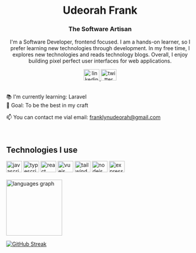 <h1 align="center">Udeorah Frank</h1>
<h3 align="center">The Software Artisan</h3>


<p align="center">I'm a Software Developer, frontend focused. I am a hands-on learner, so I prefer learning new technologies through development. In my free time, I explores new technologies and reads technology blogs. Overall, I enjoy building pixel perfect user interfaces for web applications.</p>

<div align="center">
  <a href="https://www.linkedin.com/in/frank-udeorah-3ba766222/" target="_blank">
    <img src="https://raw.githubusercontent.com/maurodesouza/profile-readme-generator/master/src/assets/icons/social/linkedin/default.svg" width="42" height="30" alt="linkedin logo"  />
  </a>
  <a href="https://www.twitter.com/udeefrank" target="_blank">
    <img src="https://raw.githubusercontent.com/maurodesouza/profile-readme-generator/master/src/assets/icons/social/twitter/default.svg" width="42" height="30" alt="twitter logo"  />
  </a>
</div>

<br>

<p align="left">📚 I'm currently learning: Laravel<br>
🎯 Goal: To be the best in my craft
</p>
<p align="left"> 📫 You can contact me vial email: <a href="mailto:franklynudeorah@gmail.com">franklynudeorah@gmail.com</a>
</p>

<br>

<h2 align="left">Technologies I use</h2>

<div align="left">
  <img src="https://cdn.jsdelivr.net/gh/devicons/devicon/icons/javascript/javascript-original.svg" height="30" width="42" alt="javascript logo"  />
  <img src="https://cdn.jsdelivr.net/gh/devicons/devicon/icons/typescript/typescript-original.svg" height="30" width="42" alt="typescript logo"  />
  <img src="https://cdn.jsdelivr.net/gh/devicons/devicon/icons/react/react-original.svg" height="30" width="42" alt="react logo"  />
  <img src="https://cdn.jsdelivr.net/gh/devicons/devicon/icons/vuejs/vuejs-original.svg" height="30" width="42" alt="vuejs logo"  />
  <img src="https://cdn.jsdelivr.net/gh/devicons/devicon/icons/tailwindcss/tailwindcss-original-wordmark.svg" height="30" width="42" alt="tailwindcss logo"  />
  <img src="https://cdn.jsdelivr.net/gh/devicons/devicon/icons/nodejs/nodejs-original.svg" height="30" width="42" alt="nodejs logo"  />
  <img src="https://cdn.jsdelivr.net/gh/devicons/devicon/icons/express/express-original.svg" height="30" width="42" alt="express logo"  />
</div>

<br>

<div align="left">

  <img src="https://github-readme-stats.vercel.app/api/top-langs?locale=en&hide_title=false&layout=compact&card_width=320&langs_count=5&theme=default&hide_border=false&username=udee101" height="150" alt="languages graph"  />

</div>

[![GitHub Streak](http://github-readme-streak-stats.herokuapp.com?user=Udee101)](https://git.io/streak-stats)

